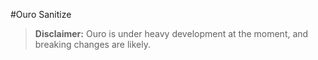 #Ouro Sanitize

> **Disclaimer:** Ouro is under heavy development at the moment, and breaking changes are likely. 
